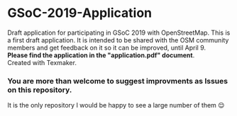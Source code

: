 # GSoC-2019-Application
Draft application for participating in GSoC 2019 with OpenStreetMap.
This is a first draft application. It is intended to be shared with the OSM community members and get
feedback on it so it can be improved, until April 9. <br> **Please find the application in the "application.pdf" document**. <br>
Created with Texmaker.
### You are more than welcome to suggest improvments as Issues on this repository.
It is the only repository I would be happy to see a large number of them :relieved: 
